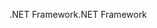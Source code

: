 <span data-ttu-id="39d39-101">.NET Framework</span><span class="sxs-lookup"><span data-stu-id="39d39-101">.NET Framework</span></span>